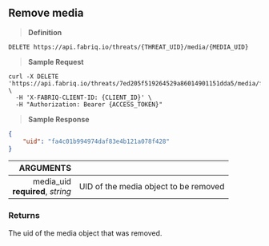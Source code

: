 ## Remove media

> **Definition**

```text
DELETE https://api.fabriq.io/threats/{THREAT_UID}/media/{MEDIA_UID}
```

> **Sample Request**

```shell
curl -X DELETE 'https://api.fabriq.io/threats/7ed205f519264529a86014901151dda5/media/fa4c01b994974daf83e4b121a078f428' \
  -H 'X-FABRIQ-CLIENT-ID: {CLIENT_ID}' \
  -H "Authorization: Bearer {ACCESS_TOKEN}"
```

> **Sample Response**

```json
{
    "uid": "fa4c01b994974daf83e4b121a078f428"
}
```

ARGUMENTS  ||
---------: | -----------
media_uid<br>**required**, *string*  | UID of the media object to be removed


### Returns
The uid of the media object that was removed.
